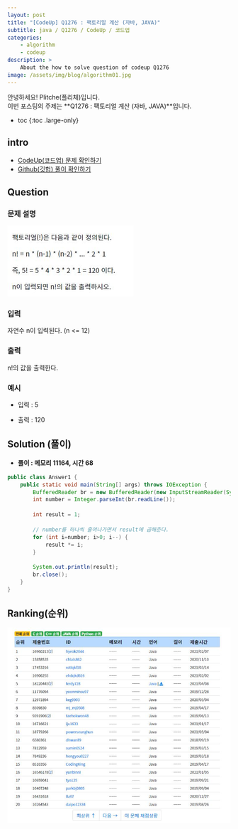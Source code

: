 ```yaml
---
layout: post
title: "[CodeUp] Q1276 : 팩토리얼 계산 (자바, JAVA)"
subtitle: java / Q1276 / CodeUp / 코드업
categories:
    - algorithm
    - codeup
description: >
    About the how to solve question of codeup Q1276
image: /assets/img/blog/algorithm01.jpg
---
```


안녕하세요! Plitche(플리체)입니다.  
이번 포스팅의 주제는 **Q1276 : 팩토리얼 계산 (자바, JAVA)**입니다.

* toc
{:toc .large-only}

## intro
* [CodeUp(코드업) 문제 확인하기](https://codeup.kr/problem.php?id=1276)  
* [Github(깃헙) 풀이 확인하기](https://github.com/plitche/CodeUp_Solution/tree/master/Q1201~Q1300/Q1276)  

## Question
### 문제 설명
![](/assets/post/codeup/Q1200~Q1299/20210902_02/01.JPG)  

### 입력
자연수 n이 입력된다. (n <= 12)  

### 출력
n!의 값을 출력한다.  

### 예시
* 입력 : 5  

* 출력 : 120  

## Solution (풀이)
* **풀이 : 메모리 11164, 시간 68**  

```java
public class Answer1 {
	public static void main(String[] args) throws IOException {
		BufferedReader br = new BufferedReader(new InputStreamReader(System.in));
		int number = Integer.parseInt(br.readLine());
		
		int result = 1;
		
		// number를 하나씩 줄여나가면서 result에 곱해준다.
		for (int i=number; i>0; i--) {
			result *= i;
		}
		
		System.out.println(result);
		br.close();
	}
}
```  

## Ranking(순위)
![](/assets/post/codeup/Q1200~Q1299/20210902_02/02.JPG)  